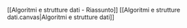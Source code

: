 [[Algoritmi e strutture dati - Riassunto]]
[[Algoritmi e strutture dati.canvas|Algoritmi e strutture dati]]